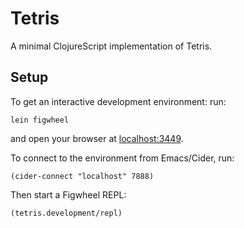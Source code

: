 # Tetris

A minimal ClojureScript implementation of Tetris.

## Setup

To get an interactive development environment: run:

    lein figwheel

and open your browser at [localhost:3449](http://localhost:3449/).

To connect to the environment from Emacs/Cider, run:

    (cider-connect "localhost" 7888)

Then start a Figwheel REPL:

    (tetris.development/repl)
